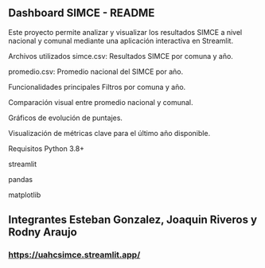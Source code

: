 
## Dashboard SIMCE - README
Este proyecto permite analizar y visualizar los resultados SIMCE a nivel nacional y comunal mediante una aplicación interactiva en Streamlit.

Archivos utilizados
simce.csv: Resultados SIMCE por comuna y año.

promedio.csv: Promedio nacional del SIMCE por año.

Funcionalidades principales
Filtros por comuna y año.

Comparación visual entre promedio nacional y comunal.

Gráficos de evolución de puntajes.

Visualización de métricas clave para el último año disponible.

Requisitos
Python 3.8+

streamlit

pandas

matplotlib

## Integrantes Esteban Gonzalez, Joaquin Riveros y Rodny Araujo


### https://uahcsimce.streamlit.app/


